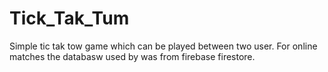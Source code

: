 # Tick_Tak_Tum
Simple tic tak tow game which can be played between two user.
For online matches the databasw used by was from firebase firestore.
